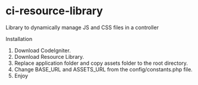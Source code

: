 # ci-resource-library
Library to dynamically manage JS and CSS files in a controller


Installation
1. Download CodeIgniter.
2. Download Resource Library.
3. Replace application folder and copy assets folder to the root directory.
4. Change BASE_URL and ASSETS_URL from the config/constants.php file.
5. Enjoy
